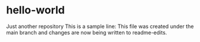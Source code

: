 # hello-world
Just another repository
This is a sample line: This file was created under the main branch and changes are now being written to readme-edits. 
